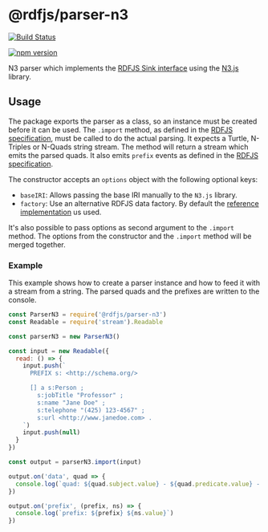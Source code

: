 # @rdfjs/parser-n3

[![Build Status](https://travis-ci.org/rdfjs-base/parser-n3.svg?branch=master)](https://travis-ci.org/rdfjs-base/parser-n3)

[![npm version](https://img.shields.io/npm/v/@rdfjs/parser-n3.svg)](https://www.npmjs.com/package/@rdfjs/parser-n3)

N3 parser which implements the [RDFJS Sink interface](http://rdf.js.org/) using the [N3.js](https://github.com/rdfjs/N3.js) library.

## Usage

The package exports the parser as a class, so an instance must be created before it can be used.
The `.import` method, as defined in the [RDFJS specification](http://rdf.js.org/#sink-interface), must be called to do the actual parsing.
It expects a Turtle, N-Triples or N-Quads string stream.
The method will return a stream which emits the parsed quads.
It also emits `prefix` events as defined in the [RDFJS specification](http://rdf.js.org/#dom-stream-prefix).

The constructor accepts an `options` object with the following optional keys:

- `baseIRI`: Allows passing the base IRI manually to the `N3.js` library.
- `factory`: Use an alternative RDFJS data factory.
  By default the [reference implementation](https://github.com/rdfjs-base/data-model/) us used.

It's also possible to pass options as second argument to the `.import` method.
The options from the constructor and the `.import` method will be merged together.

### Example

This example shows how to create a parser instance and how to feed it with a stream from a string.
The parsed quads and the prefixes are written to the console.

```javascript
const ParserN3 = require('@rdfjs/parser-n3')
const Readable = require('stream').Readable

const parserN3 = new ParserN3()

const input = new Readable({
  read: () => {
    input.push(`
      PREFIX s: <http://schema.org/>

      [] a s:Person ;
        s:jobTitle "Professor" ;
        s:name "Jane Doe" ;
        s:telephone "(425) 123-4567" ;
        s:url <http://www.janedoe.com> .
    `)
    input.push(null)
  }
})

const output = parserN3.import(input)

output.on('data', quad => {
  console.log(`quad: ${quad.subject.value} - ${quad.predicate.value} - ${quad.object.value}`)
})

output.on('prefix', (prefix, ns) => {
  console.log(`prefix: ${prefix} ${ns.value}`)
})
```
